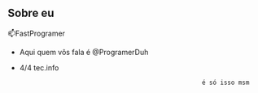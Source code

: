 ## Sobre eu

📫FastProgramer
 
- Aqui quem vôs fala é @ProgramerDuh
- 4/4 tec.info



                                                        é só isso msm
